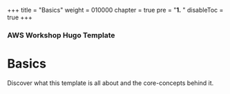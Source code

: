 +++
title = "Basics"
weight = 010000
chapter = true
pre = "<b>1.</b> "
disableToc = true
+++

### AWS Workshop Hugo Template

# Basics

Discover what this template is all about and the core-concepts behind it.
